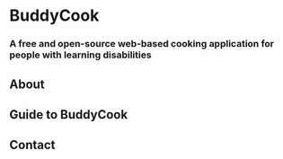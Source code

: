 # BuddyCook
### A free and open-source web-based cooking application for people with learning disabilities

## About

## Guide to BuddyCook

## Contact
